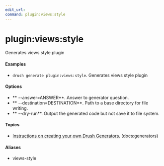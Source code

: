 ```yaml
---
edit_url: 
command: plugin:views:style
---
```

# plugin:views:style

Generates views style plugin

#### Examples

- <code>drush generate plugin:views:style</code>. Generates views style plugin

#### Options

- ** --answer=ANSWER**. Answer to generator question.
- ** --destination=DESTINATION**. Path to a base directory for file writing.
- ** --dry-run**. Output the generated code but not save it to file system.

#### Topics

- [Instructions on creating your own Drush Generators.](../../vendor/drush/drush/docs/generators.md) (docs:generators)

#### Aliases

- views-style

